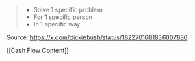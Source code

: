 > - Solve 1 specific problem
> - For 1 specific person
> - In 1 specific way

Source: https://x.com/dickiebush/status/1822701681836007886

[[Cash Flow Content]]
